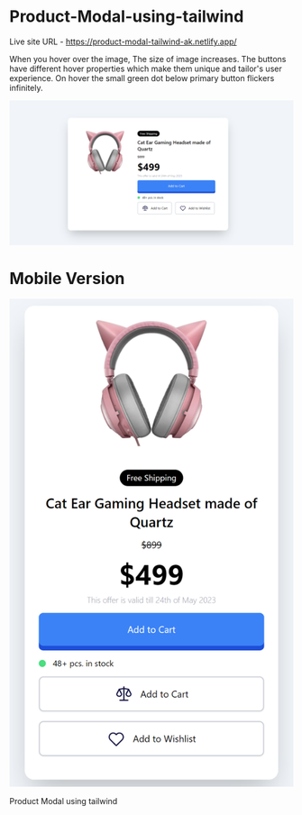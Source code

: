 # Product-Modal-using-tailwind

Live site URL - https://product-modal-tailwind-ak.netlify.app/

When you hover over the image, The size of image increases. 
The buttons have different hover properties which make them unique and tailor's user experience.
On hover the small green dot below primary button flickers infinitely.


![Screenshot](images/Screenshot%20(63).png)

# Mobile Version
![Screenshot](images/Screenshot%20(64).png)

Product Modal using tailwind
